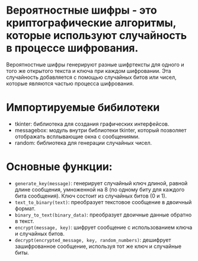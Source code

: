 # Вероятностные шифры - это криптографические алгоритмы, которые используют случайность в процессе шифрования. 
Вероятностные шифры генерируют разные шифртексты для одного и того же открытого текста и ключа при каждом шифровании. Эта случайность добавляется с помощью случайных битов или чисел, которые являются частью процесса шифрования.
# Импортируемые бибилотеки
* tkinter: библиотека для создания графических интерфейсов.
* messagebox: модуль внутри библиотеки tkinter, который позволяет отображать всплывающие окна с сообщениями.
* random: библиотека для генерации случайных чисел.
# Основные функции:
* `generate_key(message)`: генерирует случайный ключ длиной, равной длине сообщения, умноженной на 8 (по одному биту для каждого бита сообщения). Ключ состоит из случайных битов (0 и 1).
* `text_to_binary(text)`: преобразует текстовое сообщение в двоичный формат.
* `binary_to_text(binary_data)`: преобразует двоичные данные обратно в текст.
* `encrypt(message, key)`: шифрует сообщение с использованием ключа и случайных битов. 
* `decrypt(encrypted_message, key, random_numbers)`: дешифрует зашифрованное сообщение, используя тот же ключ и случайные биты. 

